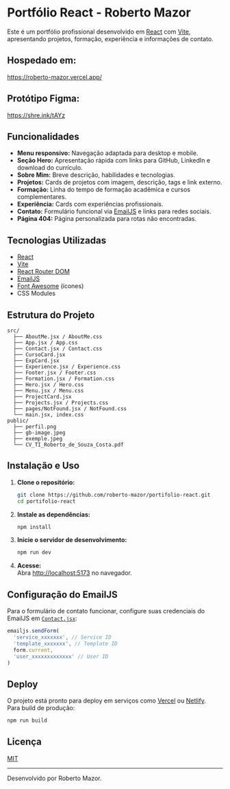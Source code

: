 # Portfólio React - Roberto Mazor

Este é um portfólio profissional desenvolvido em [React](https://react.dev/) com [Vite](https://vitejs.dev/), apresentando projetos, formação, experiência e informações de contato.


## Hospedado em:
https://roberto-mazor.vercel.app/

## Protótipo Figma:
https://shre.ink/tAYz


## Funcionalidades

- **Menu responsivo:** Navegação adaptada para desktop e mobile.
- **Seção Hero:** Apresentação rápida com links para GitHub, LinkedIn e download do currículo.
- **Sobre Mim:** Breve descrição, habilidades e tecnologias.
- **Projetos:** Cards de projetos com imagem, descrição, tags e link externo.
- **Formação:** Linha do tempo de formação acadêmica e cursos complementares.
- **Experiência:** Cards com experiências profissionais.
- **Contato:** Formulário funcional via [EmailJS](https://www.emailjs.com/) e links para redes sociais.
- **Página 404:** Página personalizada para rotas não encontradas.

## Tecnologias Utilizadas

- [React](https://react.dev/)
- [Vite](https://vitejs.dev/)
- [React Router DOM](https://reactrouter.com/)
- [EmailJS](https://www.emailjs.com/)
- [Font Awesome](https://fontawesome.com/) (ícones)
- CSS Modules

## Estrutura do Projeto

```
src/
  ├── AboutMe.jsx / AboutMe.css
  ├── App.jsx / App.css
  ├── Contact.jsx / Contact.css
  ├── CursoCard.jsx
  ├── ExpCard.jsx
  ├── Experience.jsx / Experience.css
  ├── Footer.jsx / Footer.css
  ├── Formation.jsx / Formation.css
  ├── Hero.jsx / Hero.css
  ├── Menu.jsx / Menu.css
  ├── ProjectCard.jsx
  ├── Projects.jsx / Projects.css
  ├── pages/NotFound.jsx / NotFound.css
  └── main.jsx, index.css
public/
  ├── perfil.png
  ├── gb-image.jpeg
  ├── exemple.jpeg
  └── CV_TI_Roberto_de_Souza_Costa.pdf
```

## Instalação e Uso

1. **Clone o repositório:**
   ```sh
   git clone https://github.com/roberto-mazor/portifolio-react.git
   cd portifolio-react
   ```

2. **Instale as dependências:**
   ```sh
   npm install
   ```

3. **Inicie o servidor de desenvolvimento:**
   ```sh
   npm run dev
   ```

4. **Acesse:**  
   Abra [http://localhost:5173](http://localhost:5173) no navegador.

## Configuração do EmailJS

Para o formulário de contato funcionar, configure suas credenciais do EmailJS em [`Contact.jsx`](src/Contact.jsx):

```js
emailjs.sendForm(
  'service_xxxxxxx', // Service ID
  'template_xxxxxxx', // Template ID
  form.current,
  'user_xxxxxxxxxxxxx' // User ID
)
```

## Deploy

O projeto está pronto para deploy em serviços como [Vercel](https://vercel.com/) ou [Netlify](https://www.netlify.com/).  
Para build de produção:


```sh
npm run build
```

## Licença

[MIT](LICENSE)

---

Desenvolvido por Roberto Mazor.
